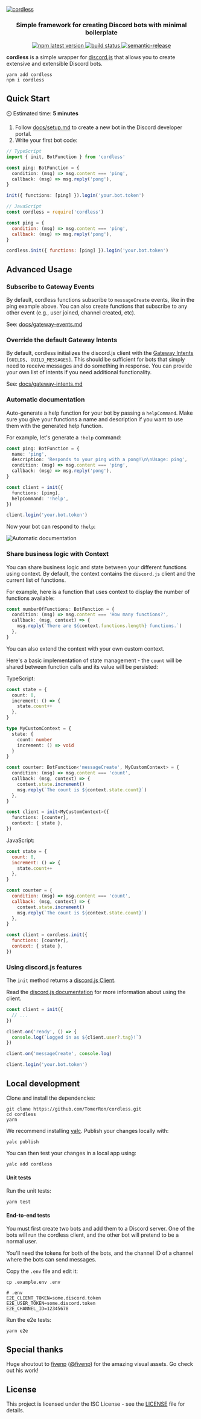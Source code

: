 [![cordless](assets/splash.png)](#)

<h3 align="center">Simple framework for creating Discord bots with minimal boilerplate</h3>
<p align="center">
  <a href="https://www.npmjs.com/package/cordless">
    <img alt="npm latest version" src="https://img.shields.io/npm/v/cordless/latest.svg">
  </a>
  <a href="https://travis-ci.com/TomerRon/cordless">
    <img alt="build status" src="https://travis-ci.com/TomerRon/cordless.svg?branch=master">
  </a>
  <a href="https://github.com/semantic-release/semantic-release">
    <img alt="semantic-release" src="https://img.shields.io/badge/%20%20%F0%9F%93%A6%F0%9F%9A%80-semantic--release-e10079.svg">
  </a>
</p>

**cordless** is a simple wrapper for [discord.js](https://github.com/discordjs/discord.js) that allows you to create extensive and extensible Discord bots.

```
yarn add cordless
npm i cordless
```

## Quick Start

⏲️ Estimated time: **5 minutes**

1. Follow [docs/setup.md](docs/setup.md) to create a new bot in the Discord developer portal.
2. Write your first bot code:

```ts
// TypeScript
import { init, BotFunction } from 'cordless'

const ping: BotFunction = {
  condition: (msg) => msg.content === 'ping',
  callback: (msg) => msg.reply('pong'),
}

init({ functions: [ping] }).login('your.bot.token')
```

```js
// JavaScript
const cordless = require('cordless')

const ping = {
  condition: (msg) => msg.content === 'ping',
  callback: (msg) => msg.reply('pong'),
}

cordless.init({ functions: [ping] }).login('your.bot.token')
```

## Advanced Usage

### Subscribe to Gateway Events

By default, cordless functions subscribe to `messageCreate` events, like in the ping example above. You can also create functions that subscribe to any other event (e.g., user joined, channel created, etc).

See: [docs/gateway-events.md](docs/gateway-events.md)

### Override the default Gateway Intents

By default, cordless initializes the discord.js client with the [Gateway Intents](https://discord.com/developers/docs/topics/gateway#gateway-intents) `[GUILDS, GUILD_MESSAGES]`. This should be sufficient for bots that simply need to receive messages and do something in response. You can provide your own list of intents if you need additional functionality.

See: [docs/gateway-intents.md](docs/gateway-intents.md)

### Automatic documentation

Auto-generate a help function for your bot by passing a `helpCommand`.
Make sure you give your functions a name and description if you want to use them with the generated help function.

For example, let's generate a `!help` command:

```ts
const ping: BotFunction = {
  name: 'ping',
  description: 'Responds to your ping with a pong!\n\nUsage: ping',
  condition: (msg) => msg.content === 'ping',
  callback: (msg) => msg.reply('pong'),
}

const client = init({
  functions: [ping],
  helpCommand: '!help',
})

client.login('your.bot.token')
```

Now your bot can respond to `!help`:

![Automatic documentation](https://i.imgur.com/kqBnZ5M.png)

### Share business logic with Context

You can share business logic and state between your different functions using context. By default, the context contains the `discord.js` client and the current list of functions.

For example, here is a function that uses context to display the number of functions available:

```ts
const numberOfFunctions: BotFunction = {
  condition: (msg) => msg.content === 'How many functions?',
  callback: (msg, context) => {
    msg.reply(`There are ${context.functions.length} functions.`)
  },
}
```

You can also extend the context with your own custom context.

Here's a basic implementation of state management - the `count` will be shared between function calls and its value will be persisted:

TypeScript:

```ts
const state = {
  count: 0,
  increment: () => {
    state.count++
  },
}

type MyCustomContext = {
  state: {
    count: number
    increment: () => void
  }
}

const counter: BotFunction<'messageCreate', MyCustomContext> = {
  condition: (msg) => msg.content === 'count',
  callback: (msg, context) => {
    context.state.increment()
    msg.reply(`The count is ${context.state.count}`)
  },
}

const client = init<MyCustomContext>({
  functions: [counter],
  context: { state },
})
```

JavaScript:

```js
const state = {
  count: 0,
  increment: () => {
    state.count++
  },
}

const counter = {
  condition: (msg) => msg.content === 'count',
  callback: (msg, context) => {
    context.state.increment()
    msg.reply(`The count is ${context.state.count}`)
  },
}

const client = cordless.init({
  functions: [counter],
  context: { state },
})
```

### Using discord.js features

The `init` method returns a [discord.js Client](https://discord.js.org/#/docs/main/stable/class/Client).

Read the [discord.js documentation](https://discord.js.org/#/docs) for more information about using the client.

```ts
const client = init({
  // ...
})

client.on('ready', () => {
  console.log(`Logged in as ${client.user?.tag}!`)
})

client.on('messageCreate', console.log)

client.login('your.bot.token')
```

## Local development

Clone and install the dependencies:

```
git clone https://github.com/TomerRon/cordless.git
cd cordless
yarn
```

We recommend installing [yalc](https://github.com/wclr/yalc). Publish your changes locally with:

```
yalc publish
```

You can then test your changes in a local app using:

```
yalc add cordless
```

#### Unit tests

Run the unit tests:

```
yarn test
```

#### End-to-end tests

You must first create two bots and add them to a Discord server. One of the bots will run the cordless client, and the other bot will pretend to be a normal user.

You'll need the tokens for both of the bots, and the channel ID of a channel where the bots can send messages.

Copy the `.env` file and edit it:

```
cp .example.env .env
```

```
# .env
E2E_CLIENT_TOKEN=some.discord.token
E2E_USER_TOKEN=some.discord.token
E2E_CHANNEL_ID=12345678
```

Run the e2e tests:

```
yarn e2e
```

## Special thanks

Huge shoutout to [fivenp](https://fivenp.com/) ([@fivenp](https://github.com/fivenp)) for the amazing visual assets. Go check out his work!

## License

This project is licensed under the ISC License - see the [LICENSE](LICENSE) file for details.
